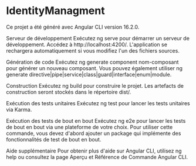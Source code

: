 # IdentityManagment

Ce projet a été généré avec Angular CLI version 16.2.0.

Serveur de développement
Exécutez ng serve pour démarrer un serveur de développement. Accédez à http://localhost:4200/. L'application se rechargera automatiquement si vous modifiez l'un des fichiers sources.

Génération de code
Exécutez ng generate component nom-composant pour générer un nouveau composant. Vous pouvez également utiliser ng generate directive|pipe|service|class|guard|interface|enum|module.

Construction
Exécutez ng build pour construire le projet. Les artefacts de construction seront stockés dans le répertoire dist/.

Exécution des tests unitaires
Exécutez ng test pour lancer les tests unitaires via Karma.

Exécution des tests de bout en bout
Exécutez ng e2e pour lancer les tests de bout en bout via une plateforme de votre choix. Pour utiliser cette commande, vous devez d'abord ajouter un package qui implémente des fonctionnalités de test de bout en bout.

Aide supplémentaire
Pour obtenir plus d'aide sur Angular CLI, utilisez ng help ou consultez la page Aperçu et Référence de Commande Angular CLI.
